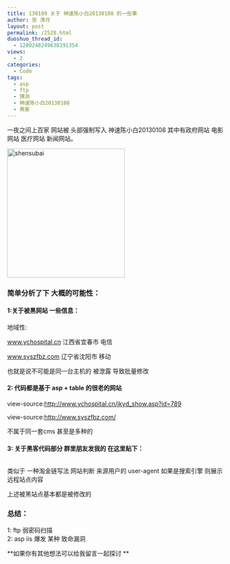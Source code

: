 ```yaml
---
title: 130109 关于 神速陈小白20130108 的一些事
author: 张 清月
layout: post
permalink: /2528.html
duoshuo_thread_id:
  - 1280248249638191354
views:
  - 2
categories:
  - Code
tags:
  - asp
  - ftp
  - 猜测
  - 神速陈小白20130108
  - 黑客
---
```

一夜之间上百家 网站被 头部强制写入 神速陈小白20130108 其中有政府网站 电影网站 医疗网站 新闻网站。

<a href="http://www.80aj.com/2528.html/shensubai" rel="attachment wp-att-2529"><img src="http://www.80aj.com/wp-content/uploads/2013/01/shensubai-274x300.jpg" alt="shensubai" width="274" height="300" class="aligncenter size-medium wp-image-2529" /></a>

### 简单分析了下 大概的可能性：

#### 1:关于被黑网站 一些信息：

地域性:

www.ychospital.cn 江西省宜春市 电信

www.syszfbz.com 辽宁省沈阳市 移动

也就是说不可能是同一台主机的 被泄露 导致批量修改

#### 2: 代码都是基于 asp + table 的很老的网站 

view-source:http://www.ychospital.cn/jkyd_show.asp?id=789

view-source:http://www.syszfbz.com/ 

不属于同一套cms 甚至是多种的

#### 3: 关于黑客代码部分 群里朋友发我的 在这里贴下：

<pre lang="asp"></pre>

类似于 一种淘金链写法 网站判断 来源用户的 user-agent 如果是搜索引擎 则展示 远程站点内容

上述被黑站点基本都是被修改的

### 总结：

1: ftp 弱密码扫描  
2: asp iis 爆发 某种 致命漏洞

**如果你有其他想法可以给我留言一起探讨 **